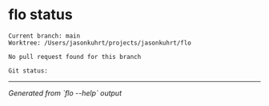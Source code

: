 # flo status

```
Current branch: main
Worktree: /Users/jasonkuhrt/projects/jasonkuhrt/flo

No pull request found for this branch

Git status:
```

---
*Generated from \`flo --help\` output*
